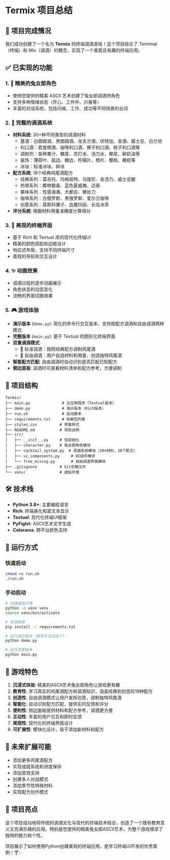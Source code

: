 # Termix 项目总结

## 🎉 项目完成情况

我们成功创建了一个名为 **Termix** 的终端调酒游戏！这个项目结合了 Terminal（终端）和 Mix（调酒）的概念，实现了一个美观且有趣的终端应用。

## ✅ 已实现的功能

### 1. 🐰 精美的兔女郎角色
- 使用您提供的精美 ASCII 艺术创建了兔女郎调酒师角色
- 支持多种情绪状态（开心、工作中、兴奋等）
- 丰富的对话系统，包括问候、工作、成功等不同场景的台词

### 2. 🍹 完整的调酒系统
- **材料系统**: 30+种不同类型的调酒材料
  - 基酒：白朗姆酒、黑朗姆酒、龙舌兰酒、伏特加、金酒、威士忌、白兰地
  - 利口酒：君度橙酒、咖啡利口酒、椰子利口酒、桃子利口酒等
  - 调和剂：各种果汁、糖浆、苏打水、汤力水、椰浆、鲜奶油等
  - 装饰：薄荷叶、盐边、糖边、柠檬片、橙片、樱桃、橄榄等
  - 冰块：标准冰块、碎冰
- **配方系统**: 18个经典鸡尾酒配方
  - 经典系列：莫吉托、玛格丽特、马提尼、金汤力、威士忌酸
  - 热带系列：椰林飘香、蓝色夏威夷、迈泰
  - 果味系列：性感海滩、大都会、螺丝刀
  - 咖啡系列：白俄罗斯、黑俄罗斯、爱尔兰咖啡
  - 创意系列：莫斯科骡子、血腥玛丽、长岛冰茶
- **评分系统**: 根据材料用量准确度计算得分

### 3. 🎨 美观的终端界面
- 基于 Rich 和 Textual 库的现代化终端UI
- 精美的颜色搭配和边框设计
- 响应式布局，支持不同终端尺寸
- 直观的导航和交互设计

### 4. ✨ 动画效果
- 调酒过程的逐步动画展示
- 角色状态的动态变化
- 流畅的界面切换效果

### 5. 🎮 游戏体验
- **演示版本** (`demo.py`): 简化的命令行交互版本，支持按配方调酒和自由调酒两种模式
- **完整版本** (`main.py`): 基于 Textual 的图形化终端界面
- **双重调酒模式**:
  - 📖 标准调酒：按照经典配方调制鸡尾酒
  - 🎨 自由调酒：用户自选材料和用量，创造独特鸡尾酒
- **智能配方匹配**: 自由调酒时自动识别是否匹配已知配方
- **侧边面板**: 调酒时可查看材料清单和配方参考，方便调制

## 📁 项目结构

```
Termix/
├── main.py              # 主应用程序（Textual版本）
├── demo.py              # 演示版本（Rich版本）
├── run.sh               # 启动脚本
├── requirements.txt     # 依赖包列表
├── styles.css          # 界面样式
├── README.md           # 项目说明
├── src/
│   ├── __init__.py     # 包初始化
│   ├── character.py    # 兔女郎角色模块
│   ├── cocktail_system.py  # 调酒系统模块（30+材料，18个配方）
│   ├── ui_components.py     # UI组件模块
│   └── free_mixing.py       # 自由调酒界面模块
├── .gitignore          # Git忽略文件
└── venv/               # 虚拟环境
```

## 🛠️ 技术栈

- **Python 3.8+**: 主要编程语言
- **Rich**: 终端美化和富文本显示
- **Textual**: 现代化终端UI框架
- **PyFiglet**: ASCII艺术文字生成
- **Colorama**: 跨平台颜色支持

## 🚀 运行方式

### 快速启动
```bash
chmod +x run.sh
./run.sh
```

### 手动启动
```bash
# 创建虚拟环境
python -m venv venv
source venv/bin/activate

# 安装依赖
pip install -r requirements.txt

# 运行演示版本（推荐先试试这个）
python demo.py

# 运行完整版本
python main.py
```

## 🎯 游戏特色

1. **沉浸式体验**: 精美的ASCII艺术兔女郎角色让游戏更有趣
2. **教育性**: 学习真实的鸡尾酒配方和调酒知识，涵盖经典到创意的18种配方
3. **创造性**: 自由调酒模式让用户发挥创意，调制独特鸡尾酒
4. **智能化**: 自动识别配方匹配，提供实时反馈和评分
5. **便利性**: 侧边面板提供材料和配方参考，调酒更方便
6. **互动性**: 丰富的用户交互和即时反馈
7. **美观性**: 现代化的终端界面设计
8. **可扩展性**: 模块化设计，易于添加新材料和配方

## 🔮 未来扩展可能

- 添加更多鸡尾酒配方
- 实现成就系统和进度保存
- 添加音效支持
- 创建多人对战模式
- 添加季节性特殊材料
- 实现配方创作模式

## 💝 项目亮点

这个项目成功地将传统的调酒文化与现代的终端技术结合，创造了一个既有教育意义又充满乐趣的应用。特别是您提供的精美兔女郎ASCII艺术，为整个游戏增添了独特的魅力和个性。

项目展示了如何使用Python创建美观的终端应用，是学习终端UI开发的优秀案例！🍸✨
